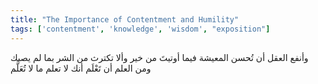```yaml
---
title: "The Importance of Contentment and Humility"
tags: ['contentment', 'knowledge', 'wisdom', "exposition"]
---
```


 وأنفع العقل أن تُحسن المعيشة فيما أوتيتَ من خير وألا تكترث من الشر بما لم يصبك ومن العلم أن تَعْلَم أنك لا تعلم ما لا تُعَلَّم

